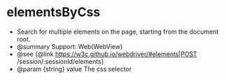 # elementsByCss

* Search for multiple elements on the page, starting from the document root.
* @summary Support: Web(WebView)
* @see {@link https://w3c.github.io/webdriver/#elements|POST /session/:sessionId/elements}
* @param {string} value The css selector
